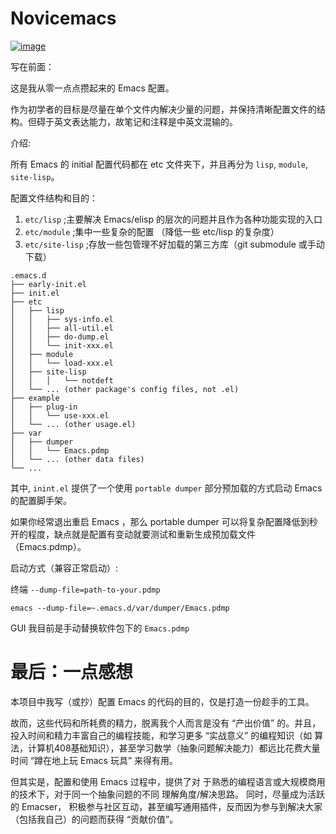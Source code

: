 # Novicemacs                                                   
[![image](https://img.shields.io/github/license/ingtshan/novicemacs)](https://github.com/ingtshan/novicemacs/blob/main/LICENSE)

写在前面：

这是我从零一点点攒起来的 Emacs 配置。

作为初学者的目标是尽量在单个文件内解决少量的问题，并保持清晰配置文件的结构。但碍于英文表达能力，故笔记和注释是中英文混输的。

介绍:

所有 Emacs 的 initial 配置代码都在 etc 文件夹下，并且再分为 `lisp`, `module`, `site-lisp`。

配置文件结构和目的：

1. `etc/lisp`      ;主要解决 Emacs/elisp 的层次的问题并且作为各种功能实现的入口
2. `etc/module`    ;集中一些复杂的配置 （降低一些 etc/lisp 的复杂度）
3. `etc/site-lisp` ;存放一些包管理不好加载的第三方库（git submodule 或手动下载）

```
.emacs.d
├── early-init.el
├── init.el
├── etc
│   ├── lisp
│   │   ├── sys-info.el
│   │   ├── all-util.el
│   │   ├── do-dump.el
│   │   └── init-xxx.el
│   ├── module
│   │   └── load-xxx.el
│   ├── site-lisp
│   │   │   └── notdeft
│   └── ... (other package's config files, not .el)
├── example
│   ├── plug-in
│   │   └── use-xxx.el
│   └── ... (other usage.el)
├── var
│   ├── dumper
│   │   └── Emacs.pdmp
│   └── ... (other data files)
└── ...
```

其中, `inint.el` 提供了一个使用 `portable dumper` 部分预加载的方式启动 Emacs 的配置脚手架。

如果你经常退出重启 Emacs ，那么 portable dumper 可以将复杂配置降低到秒开的程度，缺点就是配置有变动就要测试和重新生成预加载文件（Emacs.pdmp）。

启动方式（兼容正常启动）:

终端 `--dump-file=path-to-your.pdmp`

```shell
emacs --dump-file=~.emacs.d/var/dumper/Emacs.pdmp
```

GUI 我目前是手动替换软件包下的 `Emacs.pdmp`

# 最后：一点感想

本项目中我写（或抄）配置 Emacs 的代码的目的，仅是打造一份趁手的工具。

故而，这些代码和所耗费的精力，脱离我个人而言是没有 “产出价值” 的。并且，投入时间和精力丰富自己的编程技能，和学习更多 “实战意义” 的编程知识（如 算法，计算机408基础知识），甚至学习数学（抽象问题解决能力）都远比花费大量时间 “蹲在地上玩 Emacs 玩具” 来得有用。

但其实是，配置和使用 Emacs 过程中，提供了对
于熟悉的编程语言或大规模商用的技术下，对于同一个抽象问题的不同 理解角度/解决思路。 同时，尽量成为活跃的 Emacser， 积极参与社区互动，甚至编写通用插件，反而因为参与到解决大家（包括我自己）的问题而获得 “贡献价值”。
